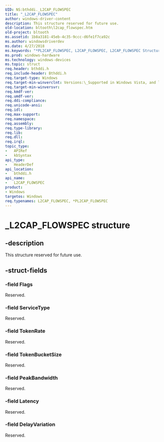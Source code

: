 ```yaml
---
UID: NS:bthddi._L2CAP_FLOWSPEC
title: "_L2CAP_FLOWSPEC"
author: windows-driver-content
description: This structure reserved for future use.
old-location: bltooth\l2cap_flowspec.htm
old-project: bltooth
ms.assetid: 1b8a3181-45eb-4c35-9ccc-d6fe1f7ca92c
ms.author: windowsdriverdev
ms.date: 4/27/2018
ms.keywords: "*PL2CAP_FLOWSPEC, L2CAP_FLOWSPEC, L2CAP_FLOWSPEC Structure, L2CAP_FLOWSPEC Structure structure [Bluetooth Devices], L2CAP_FLOWSPEC structure [Bluetooth Devices], PL2CAP_FLOWSPEC, PL2CAP_FLOWSPEC structure pointer [Bluetooth Devices], _L2CAP_FLOWSPEC, bltooth.l2cap_flowspec, bth_structs_2d7077bd-6328-4d54-9238-f463fad371d6.xml, bthddi/L2CAP_CONFIG_VALUE_RANGE, bthddi/PL2CAP_FLOWSPEC"
ms.prod: windows-hardware
ms.technology: windows-devices
ms.topic: struct
req.header: bthddi.h
req.include-header: Bthddi.h
req.target-type: Windows
req.target-min-winverclnt: Versions:\_Supported in Windows Vista, and later.
req.target-min-winversvr: 
req.kmdf-ver: 
req.umdf-ver: 
req.ddi-compliance: 
req.unicode-ansi: 
req.idl: 
req.max-support: 
req.namespace: 
req.assembly: 
req.type-library: 
req.lib: 
req.dll: 
req.irql: 
topic_type:
-	APIRef
-	kbSyntax
api_type:
-	HeaderDef
api_location:
-	bthddi.h
api_name:
-	L2CAP_FLOWSPEC
product:
- Windows
targetos: Windows
req.typenames: L2CAP_FLOWSPEC, *PL2CAP_FLOWSPEC
---
```


# _L2CAP_FLOWSPEC structure


## -description


This structure reserved for future use.


## -struct-fields




### -field Flags

Reserved.


### -field ServiceType

Reserved.


### -field TokenRate

Reserved.


### -field TokenBucketSize

Reserved.


### -field PeakBandwidth

Reserved.


### -field Latency

Reserved.


### -field DelayVariation

Reserved.

